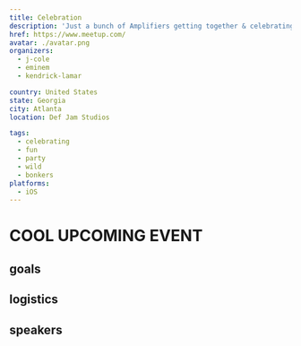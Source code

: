 ```yaml
---
title: Celebration
description: 'Just a bunch of Amplifiers getting together & celebrating!'
href: https://www.meetup.com/
avatar: ./avatar.png
organizers:
  - j-cole
  - eminem
  - kendrick-lamar

country: United States
state: Georgia
city: Atlanta
location: Def Jam Studios

tags:
  - celebrating
  - fun
  - party
  - wild
  - bonkers
platforms:
  - iOS
---
```


# COOL UPCOMING EVENT

## goals

## logistics

## speakers
